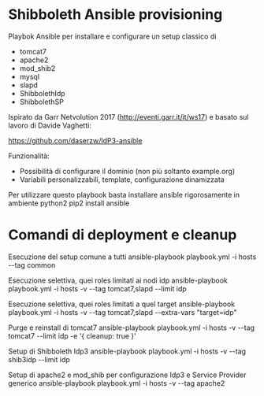Shibboleth Ansible provisioning
===============================


Playbok Ansible per installare e configurare un setup classico di 

- tomcat7
- apache2
- mod_shib2
- mysql
- slapd
- ShibbolethIdp
- ShibbolethSP

Ispirato da Garr Netvolution 2017 (http://eventi.garr.it/it/ws17) e basato sul lavoro di Davide Vaghetti:

https://github.com/daserzw/IdP3-ansible

Funzionalità:

- Possibilità di configurare il dominio (non più soltanto example.org)
- Variabili personalizzabili, template, configurazione dinamizzata

Per utilizzare questo playbook basta installare ansible rigorosamente in ambiente python2
pip2 install ansible


Comandi di deployment e cleanup
===============================

Esecuzione del setup comune a tutti
    ansible-playbook playbook.yml -i hosts --tag common

Esecuzione selettiva, quei roles limitati ai nodi idp
    ansible-playbook playbook.yml -i hosts -v --tag tomcat7,slapd --limit idp
    
Esecuzione selettiva, quei roles limitati a quel target
    ansible-playbook playbook.yml -i hosts -v --tag tomcat7,slapd --extra-vars "target=idp"

Purge e reinstall di tomcat7
    ansible-playbook playbook.yml -i hosts -v --tag tomcat7 --limit idp -e '{ cleanup: true }'

Setup di Shibboleth Idp3
    ansible-playbook playbook.yml -i hosts -v --tag shib3idp --limit idp 

Setup di apache2 e mod_shib per configurazione Idp3 e Service Provider generico
    ansible-playbook playbook.yml -i hosts -v --tag apache2

